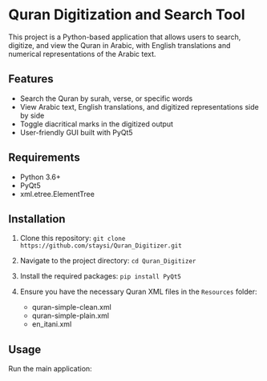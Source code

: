 # Quran Digitization and Search Tool

This project is a Python-based application that allows users to search, digitize, and view the Quran in Arabic, with English translations and numerical representations of the Arabic text.

## Features

- Search the Quran by surah, verse, or specific words
- View Arabic text, English translations, and digitized representations side by side
- Toggle diacritical marks in the digitized output
- User-friendly GUI built with PyQt5

## Requirements

- Python 3.6+
- PyQt5
- xml.etree.ElementTree

## Installation

1. Clone this repository:   ```
   git clone https://github.com/staysi/Quran_Digitizer.git   ```

2. Navigate to the project directory:   ```
   cd Quran_Digitizer   ```

3. Install the required packages:   ```
   pip install PyQt5   ```

4. Ensure you have the necessary Quran XML files in the `Resources` folder:
   - quran-simple-clean.xml
   - quran-simple-plain.xml
   - en_itani.xml

## Usage

Run the main application:
